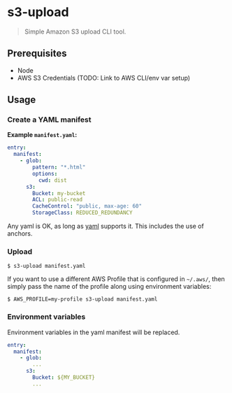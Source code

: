 # s3-upload

> Simple Amazon S3 upload CLI tool.

## Prerequisites

- Node
- AWS S3 Credentials (TODO: Link to AWS CLI/env var setup)

## Usage

### Create a YAML manifest

**Example `manifest.yaml`:**

```yaml
entry:
  manifest:
    - glob:
        pattern: "*.html"
        options:
          cwd: dist
      s3:
        Bucket: my-bucket
        ACL: public-read
        CacheControl: "public, max-age: 60"
        StorageClass: REDUCED_REDUNDANCY
```

Any yaml is OK, as long as [yaml](https://www.npmjs.com/package/yaml) supports
it. This includes the use of anchors.

### Upload

```console
$ s3-upload manifest.yaml
```

If you want to use a different AWS Profile that is configured in `~/.aws/`, then
simply pass the name of the profile along using environment variables:

```console
$ AWS_PROFILE=my-profile s3-upload manifest.yaml
```

### Environment variables

Environment variables in the yaml manifest will be replaced.

```yaml
entry:
  manifest:
    - glob:
        ...
      s3:
        Bucket: ${MY_BUCKET}
        ...
```
